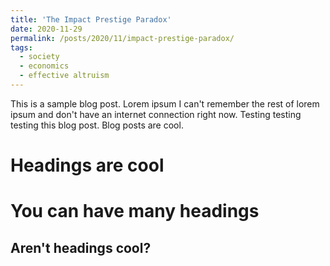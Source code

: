 ```yaml
---
title: 'The Impact Prestige Paradox'
date: 2020-11-29
permalink: /posts/2020/11/impact-prestige-paradox/
tags:
  - society
  - economics
  - effective altruism
---
```


This is a sample blog post. Lorem ipsum I can't remember the rest of lorem ipsum and don't have an internet connection right now. Testing testing testing this blog post. Blog posts are cool.

Headings are cool
======

You can have many headings
======

Aren't headings cool?
------